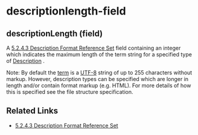 # descriptionlength-field

## descriptionLength (field)

A [5.2.4.3 Description Format Reference Set](../../5.2.4.3-Description-Format-Reference-Set_28739380.html) field containing an integer which indicates the maximum length of the term string for a specified type of [Description](https://confluence.ihtsdotools.org/display/DOCGLOSS/Description) .

Note: By default the [term](https://confluence.ihtsdotools.org/display/DOCGLOSS/term) is a [UTF-8](https://confluence.ihtsdotools.org/display/DOCGLOSS/UTF-8) string of up to 255 characters without markup. However, description types can be specified which are longer in length and/or contain format markup (e.g. HTML). For more details of how this is specified see the file structure specification.

## Related Links

* [5.2.4.3 Description Format Reference Set](../../5.2.4.3-Description-Format-Reference-Set_28739380.html)
